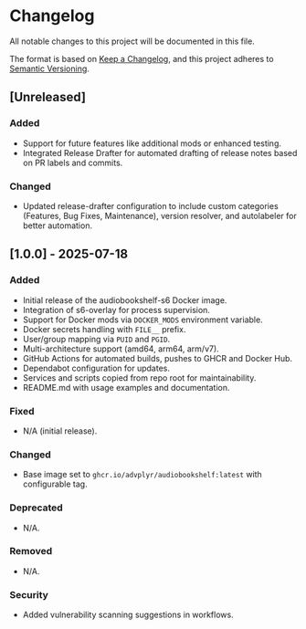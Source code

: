# Changelog

All notable changes to this project will be documented in this file.

The format is based on [Keep a Changelog](https://keepachangelog.com/en/1.1.0/),
and this project adheres to [Semantic Versioning](https://semver.org/spec/v2.0.0.html).

## [Unreleased]

### Added
- Support for future features like additional mods or enhanced testing.
- Integrated Release Drafter for automated drafting of release notes based on PR labels and commits.

### Changed
- Updated release-drafter configuration to include custom categories (Features, Bug Fixes, Maintenance), version resolver, and autolabeler for better automation.

## [1.0.0] - 2025-07-18

### Added
- Initial release of the audiobookshelf-s6 Docker image.
- Integration of s6-overlay for process supervision.
- Support for Docker mods via `DOCKER_MODS` environment variable.
- Docker secrets handling with `FILE__` prefix.
- User/group mapping via `PUID` and `PGID`.
- Multi-architecture support (amd64, arm64, arm/v7).
- GitHub Actions for automated builds, pushes to GHCR and Docker Hub.
- Dependabot configuration for updates.
- Services and scripts copied from repo root for maintainability.
- README.md with usage examples and documentation.

### Fixed
- N/A (initial release).

### Changed
- Base image set to `ghcr.io/advplyr/audiobookshelf:latest` with configurable tag.

### Deprecated
- N/A.

### Removed
- N/A.

### Security
- Added vulnerability scanning suggestions in workflows.